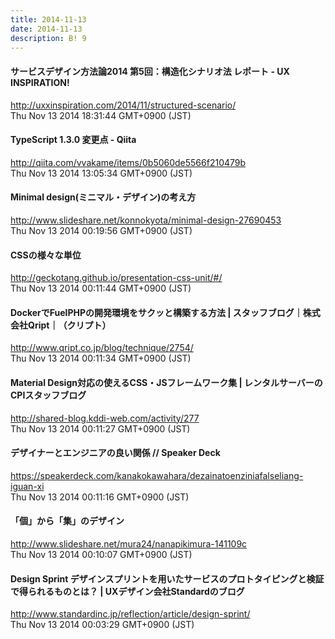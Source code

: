 ```yaml
---
title: 2014-11-13
date: 2014-11-13
description: B! 9
---
```


#### サービスデザイン方法論2014 第5回：構造化シナリオ法 レポート - UX INSPIRATION!
http://uxxinspiration.com/2014/11/structured-scenario/<br>
Thu Nov 13 2014 18:31:44 GMT+0900 (JST)<br>


#### TypeScript 1.3.0 変更点 - Qiita
http://qiita.com/vvakame/items/0b5060de5566f210479b<br>
Thu Nov 13 2014 13:05:34 GMT+0900 (JST)<br>


#### Minimal design(ミニマル・デザイン)の考え方
http://www.slideshare.net/konnokyota/minimal-design-27690453<br>
Thu Nov 13 2014 00:19:56 GMT+0900 (JST)<br>


#### CSSの様々な単位
http://geckotang.github.io/presentation-css-unit/#/<br>
Thu Nov 13 2014 00:11:44 GMT+0900 (JST)<br>


#### DockerでFuelPHPの開発環境をサクッと構築する方法 | スタッフブログ｜株式会社Qript｜（クリプト）
http://www.qript.co.jp/blog/technique/2754/<br>
Thu Nov 13 2014 00:11:34 GMT+0900 (JST)<br>


#### Material Design対応の使えるCSS・JSフレームワーク集 | レンタルサーバーのCPIスタッフブログ
http://shared-blog.kddi-web.com/activity/277<br>
Thu Nov 13 2014 00:11:27 GMT+0900 (JST)<br>


#### デザイナーとエンジニアの良い関係 // Speaker Deck
https://speakerdeck.com/kanakokawahara/dezainatoenziniafalseliang-iguan-xi<br>
Thu Nov 13 2014 00:11:16 GMT+0900 (JST)<br>


#### 「個」から「集」のデザイン
http://www.slideshare.net/mura24/nanapikimura-141109c<br>
Thu Nov 13 2014 00:10:07 GMT+0900 (JST)<br>


#### Design Sprint デザインスプリントを用いたサービスのプロトタイピングと検証で得られるものとは？ | UXデザイン会社Standardのブログ
http://www.standardinc.jp/reflection/article/design-sprint/<br>
Thu Nov 13 2014 00:03:29 GMT+0900 (JST)<br>


